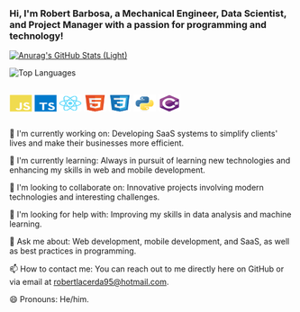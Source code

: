 ### Hi, I'm Robert Barbosa, a Mechanical Engineer, Data Scientist, and Project Manager with a passion for programming and technology!

[![Anurag's GitHub Stats (Light)](https://github-readme-stats.vercel.app/api?username=RobertLlb&show_icons=true&theme=default#gh-light-mode-only)](https://github.com/anuraghazra/github-readme-stats#responsive-card-theme#gh-light-mode-only)

![Top Languages](https://github-readme-stats.vercel.app/api/top-langs/?username=RobertLlb&layout=compact)

<div style="display: inline_block"><br>
  <img align="center" alt="RLLB-JavaScript" height="30" width="40" src="https://raw.githubusercontent.com/devicons/devicon/master/icons/javascript/javascript-plain.svg">
  <img align="center" alt="RLLB-TypeScript" height="30" width="40" src="https://raw.githubusercontent.com/devicons/devicon/master/icons/typescript/typescript-plain.svg">
  <img align="center" alt="RLLB-React" height="30" width="40" src="https://raw.githubusercontent.com/devicons/devicon/master/icons/react/react-original.svg">
  <img align="center" alt="RLLB-HTML" height="30" width="40" src="https://raw.githubusercontent.com/devicons/devicon/master/icons/html5/html5-original.svg">
  <img align="center" alt="RLLB-CSS" height="30" width="40" src="https://raw.githubusercontent.com/devicons/devicon/master/icons/css3/css3-original.svg">
  <img align="center" alt="RLLB-Python" height="30" width="40" src="https://raw.githubusercontent.com/devicons/devicon/master/icons/python/python-original.svg">
  <img align="center" alt="RLLB-C#" height="30" width="40" src="https://raw.githubusercontent.com/devicons/devicon/master/icons/csharp/csharp-original.svg">
</div>

##

🔭 I'm currently working on: Developing SaaS systems to simplify clients' lives and make their businesses more efficient.

🌱 I'm currently learning: Always in pursuit of learning new technologies and enhancing my skills in web and mobile development.

👯 I'm looking to collaborate on: Innovative projects involving modern technologies and interesting challenges.

🤔 I'm looking for help with: Improving my skills in data analysis and machine learning.

💬 Ask me about: Web development, mobile development, and SaaS, as well as best practices in programming.

📫 How to contact me: You can reach out to me directly here on GitHub or via email at robertlacerda95@hotmail.com.

😄 Pronouns: He/him.
